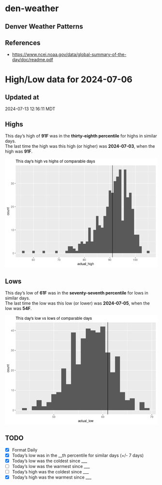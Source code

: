 

# den-weather

## Denver Weather Patterns

## References

- <https://www.ncei.noaa.gov/data/global-summary-of-the-day/doc/readme.pdf>

# High/Low data for 2024-07-06

## Updated at

2024-07-13 12:16:11 MDT

## Highs

This day’s high of **91F** was in the **thirty-eighth percentile** for
highs in similar days.  
The last time the high was this high (or higher) was **2024-07-03**,
when the high was **91F**.

![](readme_files/figure-commonmark/unnamed-chunk-4-1.png)

## Lows

This day’s low of **61F** was in the **seventy-seventh percentile** for
lows in similar days.  
The last time the low was this low (or lower) was **2024-07-05**, when
the low was **54F**.

![](readme_files/figure-commonmark/unnamed-chunk-6-1.png)

## TODO

- [x] Format Daily
- [x] Today’s low was in the \_\_th percentile for similar days (+/- 7
  days)
- [x] Today’s low was the coldest since \_\_\_
- [ ] Today’s low was the warmest since \_\_\_
- [ ] Today’s high was the coldest since \_\_\_
- [x] Today’s high was the warmest since \_\_\_
